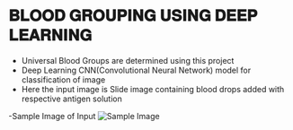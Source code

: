 # 𝐁𝐋𝐎𝐎𝐃 𝐆𝐑𝐎𝐔𝐏𝐈𝐍𝐆 𝐔𝐒𝐈𝐍𝐆 𝐃𝐄𝐄𝐏 𝐋𝐄𝐀𝐑𝐍𝐈𝐍𝐆
- Universal Blood Groups are determined using this project <br/>
- Deep Learning CNN(Convolutional Neural Network) model for classification of image <br/>
- Here the input image is Slide image containing blood drops added with respective antigen solution

-Sample Image of Input
     ![Sample Image](https://www.mdpi.com/applsci/applsci-11-05225/article_deploy/html/images/applsci-11-05225-g001-550.jpg)
    
     
